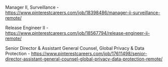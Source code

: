 Manager II, Surveillance - https://www.pinterestcareers.com/job/18398486/manager-ii-surveillance-remote/

Release Engineer II - https://www.pinterestcareers.com/job/18567794/release-engineer-ii-remote/

Senior Director & Assistant General Counsel, Global Privacy & Data Protection - https://www.pinterestcareers.com/job/17611498/senior-director-assistant-general-counsel-global-privacy-data-protection-remote/

